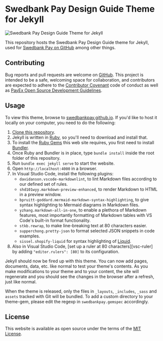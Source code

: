 # Swedbank Pay Design Guide Theme for Jekyll

![Swedbank Pay Design Guide Theme for Jekyll][opengraph-image]

This repository hosts the Swedbank Pay Design Guide theme for Jekyll, used for
[Swedbank Pay on GitHub][swedbankpay] among other things.

## Contributing

Bug reports and pull requests are welcome on [GitHub][repo]. This project is
intended to be a safe, welcoming space for collaboration, and contributors are
expected to adhere to the [Contributor Covenant][cc] code of conduct as well as
[PayEx Open Source Development Guidelines][dev-guide].

## Usage

To view this theme, browse to [swedbankpay.github.io][swedbankpay]. If you'd
like to host it locally on your computer, you need to do the following:

1. [Clone this repository][clone].
2. Jekyll is written in [Ruby][ruby], so you'll need to download and install
   that.
3. To install the [Ruby Gems][gems] this web site requires, you first need to
   install [Bundler][bundler].
4. Once Ruby and Bundler is in place, type `bundle install` inside the root
   folder of this repository.
5. Run `bundle exec jekyll serve` to start the website.
6. Open `http://localhost:4000` in a browser.
7. In Visual Studio Code, install the following plugins:
   * `davidanson.vscode-markdownlint`, to lint Markdown files according to our
     defined set of rules.
   * `shd101wyy.markdown-preview-enhanced`, to render Markdown to HTML in a
     preview window.
   * `bpruitt-goddard.mermaid-markdown-syntax-highlighting`, to give syntax
     highlighting to Mermaid diagrams in Markdown files.
   * `yzhang.markdown-all-in-one`, to enable a plethora of Markdown features,
     most importantly formatting of Markdown tables with VS Code's built-in
     format functionality.
   * `stkb.rewrap`, to make line-breaking text at 80 characters easier.
   * `supperchong.pretty-json` to format selected JSON snippets in code
     examples.
   * `sissel.shopify-liquid` for syntax highlighting of [Liquid][liquid].
8. Also in Visual Studio Code, [set up a ruler at 80 characters][vsc-ruler]
   by adding `"editor.rulers": [80]` to its configuration.

Jekyll should now be fired up with this theme. You can now add pages, documents,
data, etc. like normal to test your theme's contents. As you make modifications
to your theme and to your content, the site will regenerate and you should see
the changes in the browser after a refresh, just like normal.

When the theme is released, only the files in `_layouts`, `_includes`, `_sass`
and `assets` tracked with Git will be bundled. To add a custom directory to your
theme-gem, please edit the regexp in `swedbankpay.gemspec` accordingly.

## License

This website is available as open source under the terms of the
[MIT License][license].

[bundler]: https://bundler.io/
[cc]: http://contributor-covenant.org
[clone]: https://help.github.com/articles/cloning-a-repository/
[dev-guide]: https://developer.swedbankpay.com/resources/development-guidelines/
[gems]: https://rubygems.org/
[ghp]: https://pages.github.com/
[jekyll]: https://jekyllrb.com/
[license]: https://opensource.org/licenses/MIT
[liquid]: https://jekyllrb.com/docs/liquid/
[repo]: https://github.com/SwedbankPay/swedbank-pay-design-guide-jekyll-theme/
[ruby]: https://www.ruby-lang.org/en/
[swedbankpay]: https://swedbankpay.github.io/swedbank-pay-design-guide-jekyll-theme/
[opengraph-image]: https://repository-images.githubusercontent.com/209270355/36818080-53ee-11ea-896c-082addb851a6
